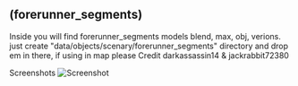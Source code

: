 ## (forerunner_segments)
 Inside you will find forerunner_segments models blend, max, obj, verions.
just create "data/objects/scenary/forerunner_segments" directory and drop em in there,
if using in map please Credit darkassassin14 & jackrabbit72380

Screenshots
![Screenshot](https://github.com/jackrabbit72380/ho4kmmm/blob/master/data/objects/scenary/forerunner_segments/preview.jpg)
